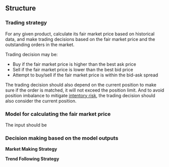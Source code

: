 ## Structure

### Trading strategy
For any given product, calculate its fair market price based on historical data, and make trading decisions based on the fair market price and the outstanding orders in the market.

Trading decision may be:
- Buy if the fair market price is higher than the best ask price
- Sell if the fair market price is lower than the best bid price
- Attempt to buy/sell if the fair market price is within the bid-ask spread

The trading decision should also depend on the current position to make sure if the order is matched, it will not exceed the position limit.
And to avoid position imbalance to mitigate [intentory risk](https://hummingbot.org/academy-content/what-is-inventory-risk/), the trading decision should also consider the current position.

### Model for calculating the fair market price
The input should be 

### Decision making based on the model outputs

**Market Making Strategy**


**Trend Following Strategy**
